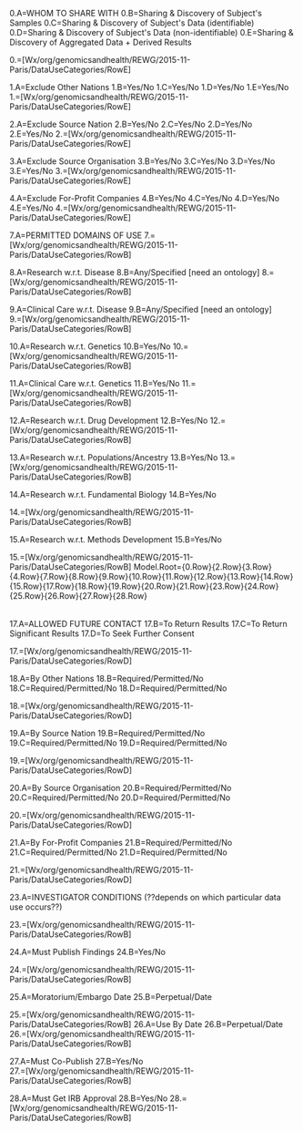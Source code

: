 0.A=WHOM TO SHARE WITH
0.B=Sharing & Discovery of  Subject's Samples
0.C=Sharing & Discovery of  Subject's Data (identifiable)
0.D=Sharing & Discovery of   Subject's Data  (non-identifiable)
0.E=Sharing & Discovery of  Aggregated Data  + Derived Results

0.=[Wx/org/genomicsandhealth/REWG/2015-11-Paris/DataUseCategories/RowE]

1.A=Exclude Other Nations
1.B=Yes/No
1.C=Yes/No
1.D=Yes/No
1.E=Yes/No
1.=[Wx/org/genomicsandhealth/REWG/2015-11-Paris/DataUseCategories/RowE]

2.A=Exclude Source Nation
2.B=Yes/No
2.C=Yes/No
2.D=Yes/No
2.E=Yes/No
2.=[Wx/org/genomicsandhealth/REWG/2015-11-Paris/DataUseCategories/RowE]

3.A=Exclude Source Organisation
3.B=Yes/No
3.C=Yes/No
3.D=Yes/No
3.E=Yes/No
3.=[Wx/org/genomicsandhealth/REWG/2015-11-Paris/DataUseCategories/RowE]

4.A=Exclude For-Profit Companies
4.B=Yes/No
4.C=Yes/No
4.D=Yes/No
4.E=Yes/No
4.=[Wx/org/genomicsandhealth/REWG/2015-11-Paris/DataUseCategories/RowE]

7.A=PERMITTED DOMAINS OF USE
7.=[Wx/org/genomicsandhealth/REWG/2015-11-Paris/DataUseCategories/RowB]

8.A=Research w.r.t. Disease
8.B=Any/Specified [need an ontology]
8.=[Wx/org/genomicsandhealth/REWG/2015-11-Paris/DataUseCategories/RowB]

9.A=Clinical Care w.r.t.  Disease
9.B=Any/Specified [need an ontology]			
9.=[Wx/org/genomicsandhealth/REWG/2015-11-Paris/DataUseCategories/RowB]

10.A=Research w.r.t.  Genetics
10.B=Yes/No
10.=[Wx/org/genomicsandhealth/REWG/2015-11-Paris/DataUseCategories/RowB]

11.A=Clinical Care w.r.t.  Genetics
11.B=Yes/No
11.=[Wx/org/genomicsandhealth/REWG/2015-11-Paris/DataUseCategories/RowB]

12.A=Research w.r.t. Drug Development
12.B=Yes/No
12.=[Wx/org/genomicsandhealth/REWG/2015-11-Paris/DataUseCategories/RowB]

	
13.A=Research w.r.t. Populations/Ancestry
13.B=Yes/No	
13.=[Wx/org/genomicsandhealth/REWG/2015-11-Paris/DataUseCategories/RowB]

14.A=Research w.r.t. Fundamental Biology
14.B=Yes/No			

14.=[Wx/org/genomicsandhealth/REWG/2015-11-Paris/DataUseCategories/RowB]

15.A=Research w.r.t. Methods Development
15.B=Yes/No			

15.=[Wx/org/genomicsandhealth/REWG/2015-11-Paris/DataUseCategories/RowB]
Model.Root=<table>{0.Row}{2.Row}{3.Row}{4.Row}{7.Row}{8.Row}{9.Row}{10.Row}{11.Row}{12.Row}{13.Row}{14.Row}{15.Row}{17.Row}{18.Row}{19.Row}{20.Row}{21.Row}{23.Row}{24.Row}{25.Row}{26.Row}{27.Row}{28.Row}</table>
				
17.A=ALLOWED FUTURE CONTACT
17.B=To Return Results
17.C=To Return Significant Results
17.D=To Seek Further Consent	

17.=[Wx/org/genomicsandhealth/REWG/2015-11-Paris/DataUseCategories/RowD]

18.A=By Other Nations
18.B=Required/Permitted/No
18.C=Required/Permitted/No
18.D=Required/Permitted/No

18.=[Wx/org/genomicsandhealth/REWG/2015-11-Paris/DataUseCategories/RowD]

19.A=By Source Nation
19.B=Required/Permitted/No
19.C=Required/Permitted/No
19.D=Required/Permitted/No

19.=[Wx/org/genomicsandhealth/REWG/2015-11-Paris/DataUseCategories/RowD]

20.A=By Source Organisation
20.B=Required/Permitted/No
20.C=Required/Permitted/No
20.D=Required/Permitted/No

20.=[Wx/org/genomicsandhealth/REWG/2015-11-Paris/DataUseCategories/RowD]

21.A=By For-Profit Companies
21.B=Required/Permitted/No
21.C=Required/Permitted/No
21.D=Required/Permitted/No

21.=[Wx/org/genomicsandhealth/REWG/2015-11-Paris/DataUseCategories/RowD]
				
23.A=INVESTIGATOR CONDITIONS (??depends on which particular data use occurs??)				

23.=[Wx/org/genomicsandhealth/REWG/2015-11-Paris/DataUseCategories/RowB]

24.A=Must Publish Findings
24.B=Yes/No 			

24.=[Wx/org/genomicsandhealth/REWG/2015-11-Paris/DataUseCategories/RowB]

25.A=Moratorium/Embargo Date
25.B=Perpetual/Date			

25.=[Wx/org/genomicsandhealth/REWG/2015-11-Paris/DataUseCategories/RowB]
26.A=Use By Date
26.B=Perpetual/Date			
26.=[Wx/org/genomicsandhealth/REWG/2015-11-Paris/DataUseCategories/RowB]

27.A=Must Co-Publish
27.B=Yes/No			
27.=[Wx/org/genomicsandhealth/REWG/2015-11-Paris/DataUseCategories/RowB]

28.A=Must Get IRB Approval
28.B=Yes/No
28.=[Wx/org/genomicsandhealth/REWG/2015-11-Paris/DataUseCategories/RowB]